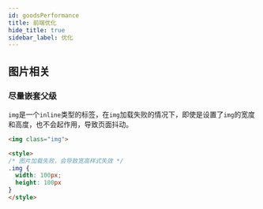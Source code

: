 ```yaml
---
id: goodsPerformance
title: 前端优化
hide_title: true
sidebar_label: 优化
---
```


## 图片相关

### 尽量嵌套父级

`img`是一个`inline`类型的标签，在`img`加载失败的情况下，即使是设置了`img`的宽度和高度，也不会起作用，导致页面抖动。

```HTML
<img class="img">

<style>
/* 图片加载失败，会导致宽高样式失效 */
.img {
  width: 100px;
  height: 100px
}
</style>
```
